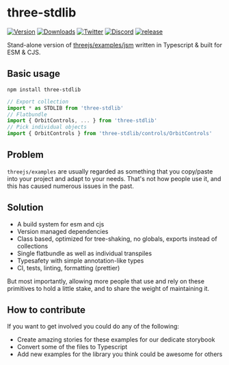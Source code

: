 # three-stdlib

[![Version](https://img.shields.io/npm/v/three-stdlib?style=flat&colorA=000000&colorB=000000)](https://npmjs.com/package/three-stdlib)
[![Downloads](https://img.shields.io/npm/dt/three-stdlib.svg?style=flat&colorA=000000&colorB=000000)](https://npmjs.com/package/three-stdlib)
[![Twitter](https://img.shields.io/twitter/follow/pmndrs?label=%40pmndrs&style=flat&colorA=000000&colorB=000000&logo=twitter&logoColor=000000)](https://twitter.com/pmndrs)
[![Discord](https://img.shields.io/discord/740090768164651008?style=flat&colorA=000000&colorB=000000&label=discord&logo=discord&logoColor=000000)](https://discord.gg/ZZjjNvJ)
[![release](https://github.com/pmndrs/three-stdlib/actions/workflows/main.yml/badge.svg?style=flat&colorA=000000&colorB=000000)](https://github.com/pmndrs/three-stdlib/actions/workflows/main.yml)

Stand-alone version of [threejs/examples/jsm](https://github.com/mrdoob/three.js/tree/dev/examples/jsm) written in Typescript & built for ESM & CJS.

## Basic usage

    npm install three-stdlib

```ts
// Export collection
import * as STDLIB from 'three-stdlib'
// Flatbundle
import { OrbitControls, ... } from 'three-stdlib'
// Pick individual objects
import { OrbitControls } from 'three-stdlib/controls/OrbitControls'
```

## Problem

`threejs/examples` are usually regarded as something that you copy/paste into your project and adapt to your needs. That's not how people use it, and this has caused numerous issues in the past.

## Solution

- A build system for esm and cjs
- Version managed dependencies
- Class based, optimized for tree-shaking, no globals, exports instead of collections
- Single flatbundle as well as individual transpiles
- Typesafety with simple annotation-like types
- CI, tests, linting, formatting (prettier)

But most importantly, allowing more people that use and rely on these primitives to hold a little stake, and to share the weight of maintaining it.

## How to contribute

If you want to get involved you could do any of the following:

- Create amazing stories for these examples for our dedicate storybook
- Convert some of the files to Typescript
- Add new examples for the library you think could be awesome for others
